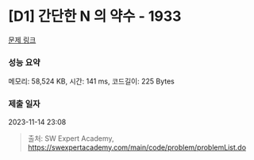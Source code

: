# [D1] 간단한 N 의 약수 - 1933 

[문제 링크](https://swexpertacademy.com/main/code/problem/problemDetail.do?contestProbId=AV5PhcWaAKIDFAUq) 

### 성능 요약

메모리: 58,524 KB, 시간: 141 ms, 코드길이: 225 Bytes

### 제출 일자

2023-11-14 23:08



> 출처: SW Expert Academy, https://swexpertacademy.com/main/code/problem/problemList.do